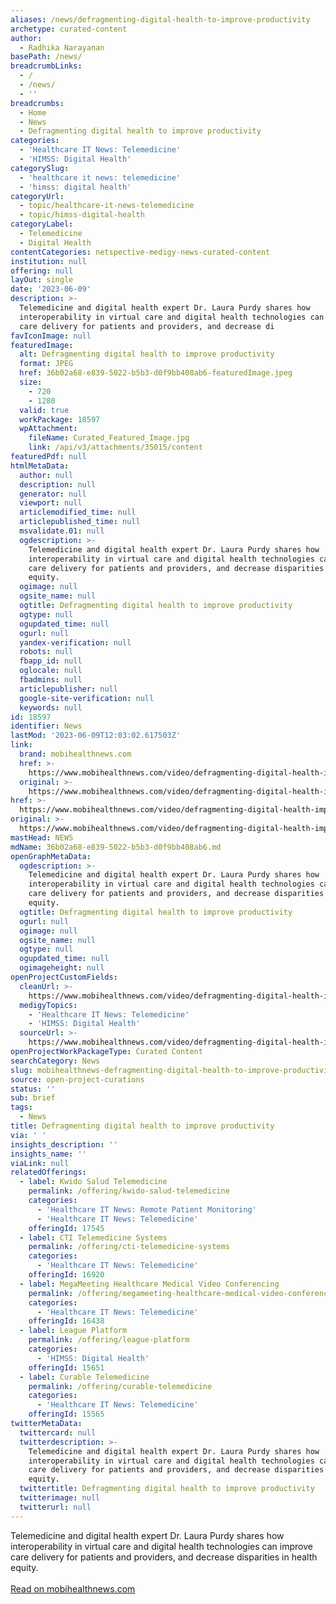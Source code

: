 ```yaml
---
aliases: /news/defragmenting-digital-health-to-improve-productivity
archetype: curated-content
author:
  - Radhika Narayanan
basePath: /news/
breadcrumbLinks:
  - /
  - /news/
  - ''
breadcrumbs:
  - Home
  - News
  - Defragmenting digital health to improve productivity
categories:
  - 'Healthcare IT News: Telemedicine'
  - 'HIMSS: Digital Health'
categorySlug:
  - 'healthcare it news: telemedicine'
  - 'himss: digital health'
categoryUrl:
  - topic/healthcare-it-news-telemedicine
  - topic/himss-digital-health
categoryLabel:
  - Telemedicine
  - Digital Health
contentCategories: netspective-medigy-news-curated-content
institution: null
offering: null
layOut: single
date: '2023-06-09'
description: >-
  Telemedicine and digital health expert Dr. Laura Purdy shares how
  interoperability in virtual care and digital health technologies can improve
  care delivery for patients and providers, and decrease di
favIconImage: null
featuredImage:
  alt: Defragmenting digital health to improve productivity
  format: JPEG
  href: 36b02a68-e839-5022-b5b3-d0f9bb408ab6-featuredImage.jpeg
  size:
    - 720
    - 1280
  valid: true
  workPackage: 18597
  wpAttachment:
    fileName: Curated_Featured_Image.jpg
    link: /api/v3/attachments/35015/content
featuredPdf: null
htmlMetaData:
  author: null
  description: null
  generator: null
  viewport: null
  articlemodified_time: null
  articlepublished_time: null
  msvalidate.01: null
  ogdescription: >-
    Telemedicine and digital health expert Dr. Laura Purdy shares how
    interoperability in virtual care and digital health technologies can improve
    care delivery for patients and providers, and decrease disparities in health
    equity.
  ogimage: null
  ogsite_name: null
  ogtitle: Defragmenting digital health to improve productivity
  ogtype: null
  ogupdated_time: null
  ogurl: null
  yandex-verification: null
  robots: null
  fbapp_id: null
  oglocale: null
  fbadmins: null
  articlepublisher: null
  google-site-verification: null
  keywords: null
id: 18597
identifier: News
lastMod: '2023-06-09T12:03:02.617503Z'
link:
  brand: mobihealthnews.com
  href: >-
    https://www.mobihealthnews.com/video/defragmenting-digital-health-improve-productivity
  original: >-
    https://www.mobihealthnews.com/video/defragmenting-digital-health-improve-productivity
href: >-
  https://www.mobihealthnews.com/video/defragmenting-digital-health-improve-productivity
original: >-
  https://www.mobihealthnews.com/video/defragmenting-digital-health-improve-productivity
mastHead: NEWS
mdName: 36b02a68-e839-5022-b5b3-d0f9bb408ab6.md
openGraphMetaData:
  ogdescription: >-
    Telemedicine and digital health expert Dr. Laura Purdy shares how
    interoperability in virtual care and digital health technologies can improve
    care delivery for patients and providers, and decrease disparities in health
    equity.
  ogtitle: Defragmenting digital health to improve productivity
  ogurl: null
  ogimage: null
  ogsite_name: null
  ogtype: null
  ogupdated_time: null
  ogimageheight: null
openProjectCustomFields:
  cleanUrl: >-
    https://www.mobihealthnews.com/video/defragmenting-digital-health-improve-productivity
  medigyTopics:
    - 'Healthcare IT News: Telemedicine'
    - 'HIMSS: Digital Health'
  sourceUrl: >-
    https://www.mobihealthnews.com/video/defragmenting-digital-health-improve-productivity
openProjectWorkPackageType: Curated Content
searchCategory: News
slug: mobihealthnews-defragmenting-digital-health-to-improve-productivity
source: open-project-curations
status: ''
sub: brief
tags:
  - News
title: Defragmenting digital health to improve productivity
via: ' '
insights_description: ''
insights_name: ''
viaLink: null
relatedOfferings:
  - label: Kwido Salud Telemedicine
    permalink: /offering/kwido-salud-telemedicine
    categories:
      - 'Healthcare IT News: Remote Patient Monitoring'
      - 'Healthcare IT News: Telemedicine'
    offeringId: 17545
  - label: CTI Telemedicine Systems
    permalink: /offering/cti-telemedicine-systems
    categories:
      - 'Healthcare IT News: Telemedicine'
    offeringId: 16920
  - label: MegaMeeting Healthcare Medical Video Conferencing
    permalink: /offering/megameeting-healthcare-medical-video-conferencing
    categories:
      - 'Healthcare IT News: Telemedicine'
    offeringId: 16438
  - label: League Platform
    permalink: /offering/league-platform
    categories:
      - 'HIMSS: Digital Health'
    offeringId: 15651
  - label: Curable Telemedicine
    permalink: /offering/curable-telemedicine
    categories:
      - 'Healthcare IT News: Telemedicine'
    offeringId: 15565
twitterMetaData:
  twittercard: null
  twitterdescription: >-
    Telemedicine and digital health expert Dr. Laura Purdy shares how
    interoperability in virtual care and digital health technologies can improve
    care delivery for patients and providers, and decrease disparities in health
    equity.
  twittertitle: Defragmenting digital health to improve productivity
  twitterimage: null
  twitterurl: null
---
```

<p>Telemedicine and digital health expert Dr. Laura Purdy shares how interoperability in virtual care and digital health technologies can improve care delivery for patients and providers, and decrease disparities in health equity.<br/><br/><a target="_blank" href=https://www.mobihealthnews.com/video/defragmenting-digital-health-improve-productivity>Read on mobihealthnews.com</a></p>